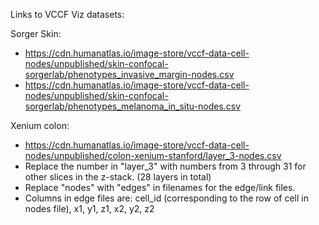 Links to VCCF Viz datasets:

Sorger Skin:
 - https://cdn.humanatlas.io/image-store/vccf-data-cell-nodes/unpublished/skin-confocal-sorgerlab/phenotypes_invasive_margin-nodes.csv
 - https://cdn.humanatlas.io/image-store/vccf-data-cell-nodes/unpublished/skin-confocal-sorgerlab/phenotypes_melanoma_in_situ-nodes.csv


Xenium colon:
 - https://cdn.humanatlas.io/image-store/vccf-data-cell-nodes/unpublished/colon-xenium-stanford/layer_3-nodes.csv
 - Replace the number in "layer_3" with numbers from 3 through 31 for other slices in the z-stack. (28 layers in total)
 - Replace "nodes" with "edges" in filenames for the edge/link files.
 - Columns in edge files are: cell_id (corresponding to the row of cell in nodes file),  x1, y1, z1, x2, y2, z2